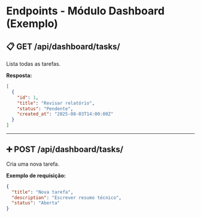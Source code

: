 # Endpoints - Módulo Dashboard (Exemplo)

## 📋 GET /api/dashboard/tasks/
Lista todas as tarefas.

**Resposta:**
```json
[
  {
    "id": 1,
    "title": "Revisar relatório",
    "status": "Pendente",
    "created_at": "2025-08-03T14:00:00Z"
  }
]
```

---

## ➕ POST /api/dashboard/tasks/
Cria uma nova tarefa.

**Exemplo de requisição:**
```json
{
  "title": "Nova tarefa",
  "description": "Escrever resumo técnico",
  "status": "Aberta"
}
```
